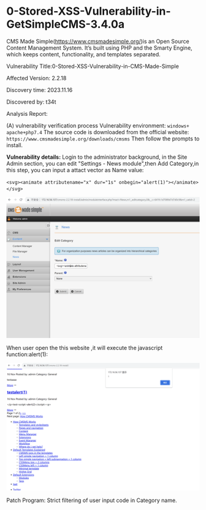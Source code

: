 # 0-Stored-XSS-Vulnerability-in-GetSimpleCMS-3.4.0a

CMS Made Simple(https://www.cmsmadesimple.org/)is an Open Source Content Management System. It’s built using PHP and the Smarty Engine, which keeps content, functionality, and templates separated. 

Vulnerability Title:0-Stored-XSS-Vulnerability-in-CMS-Made-Simple

Affected Version: 2.2.18

Discovery time: 2023.11.16
 

Discovered by: t34t
 

Analysis Report: 

(A) vulnerability verification process
Vulnerability environment: `windows+ apache+php7.4`
The source code is downloaded from the official website:
`https://www.cmsmadesimple.org/downloads/cmsms`
Then follow the prompts to install.

**Vulnerability details:**
Login  to the administrator background, in the Site Admin section, you can edit "Settings - News module",then Add Category,in this step, you can input a attact vector as Name value:

`<svg><animate attributename="x" dur="1s" onbegin="alert(1)"></animate></svg>`

![Alt text](<Screenshot 2023-11-16 at 19.23.47.png>)

When user open the this website ,it will execute the javascript function:alert(1):

![Alt text](<Screenshot 2023-11-16 at 19.23.09.png>)

Patch Program:
Strict filtering of user input code in Category name.
